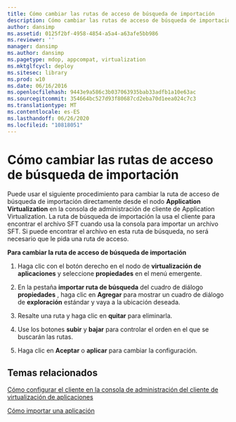 ```yaml
---
title: Cómo cambiar las rutas de acceso de búsqueda de importación
description: Cómo cambiar las rutas de acceso de búsqueda de importación
author: dansimp
ms.assetid: 0125f2bf-4958-4854-a5a4-a63afe5bb986
ms.reviewer: ''
manager: dansimp
ms.author: dansimp
ms.pagetype: mdop, appcompat, virtualization
ms.mktglfcycl: deploy
ms.sitesec: library
ms.prod: w10
ms.date: 06/16/2016
ms.openlocfilehash: 9443e9a586c3b037063935bab33adfb1a10e63ac
ms.sourcegitcommit: 354664bc527d93f80687cd2eba70d1eea024c7c3
ms.translationtype: MT
ms.contentlocale: es-ES
ms.lasthandoff: 06/26/2020
ms.locfileid: "10818051"
---
```

# Cómo cambiar las rutas de acceso de búsqueda de importación


Puede usar el siguiente procedimiento para cambiar la ruta de acceso de búsqueda de importación directamente desde el nodo **Application Virtualization** en la consola de administración de cliente de Application Virtualization. La ruta de búsqueda de importación la usa el cliente para encontrar el archivo SFT cuando usa la consola para importar un archivo SFT. Si puede encontrar el archivo en esta ruta de búsqueda, no será necesario que le pida una ruta de acceso.

**Para cambiar la ruta de acceso de búsqueda de importación**

1.  Haga clic con el botón derecho en el nodo de **virtualización de aplicaciones** y seleccione **propiedades** en el menú emergente.

2.  En la pestaña **importar ruta de búsqueda** del cuadro de diálogo **propiedades** , haga clic en **Agregar** para mostrar un cuadro de diálogo de **exploración** estándar y vaya a la ubicación deseada.

3.  Resalte una ruta y haga clic en **quitar** para eliminarla.

4.  Use los botones **subir** y **bajar** para controlar el orden en el que se buscarán las rutas.

5.  Haga clic en **Aceptar** o **aplicar** para cambiar la configuración.

## Temas relacionados


[Cómo configurar el cliente en la consola de administración del cliente de virtualización de aplicaciones](how-to-configure-the-client-in-the-application-virtualization-client-management-console.md)

[Cómo importar una aplicación](how-to-import-an-application.md)

 

 





